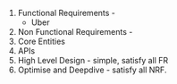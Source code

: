 

1. Functional Requirements -
    - Uber
3. Non Functional Requirements -
4. Core Entities
5. APIs
6. High Level Design - simple, satisfy all FR
7. Optimise and Deepdive - satisfy all NRF.
